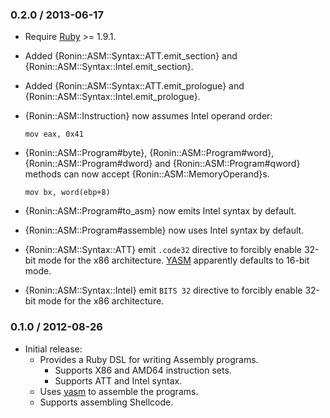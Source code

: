 ### 0.2.0 / 2013-06-17

* Require [Ruby] >= 1.9.1.
* Added {Ronin::ASM::Syntax::ATT.emit_section} and
  {Ronin::ASM::Syntax::Intel.emit_section}.
* Added {Ronin::ASM::Syntax::ATT.emit_prologue} and
  {Ronin::ASM::Syntax::Intel.emit_prologue}.
* {Ronin::ASM::Instruction} now assumes Intel operand order:

      mov eax, 0x41

* {Ronin::ASM::Program#byte}, {Ronin::ASM::Program#word}, 
  {Ronin::ASM::Program#dword} and {Ronin::ASM::Program#qword} methods can now
  accept {Ronin::ASM::MemoryOperand}s.

      mov bx, word(ebp+8)

* {Ronin::ASM::Program#to_asm} now emits Intel syntax by default.
* {Ronin::ASM::Program#assemble} now uses Intel syntax by default.
* {Ronin::ASM::Syntax::ATT} emit `.code32` directive to forcibly enable 32-bit
  mode for the x86 architecture. [YASM][yasm] apparently defaults to 16-bit
  mode.
* {Ronin::ASM::Syntax::Intel} emit `BITS 32` directive to forcibly enable
  32-bit mode for the x86 architecture.

### 0.1.0 / 2012-08-26

* Initial release:
  * Provides a Ruby DSL for writing Assembly programs.
    * Supports X86 and AMD64 instruction sets.
    * Supports ATT and Intel syntax.
  * Uses [yasm] to assemble the programs.
  * Supports assembling Shellcode.

[Ruby]: http://www.ruby-lang.org
[yasm]: http://yasm.tortall.net/
